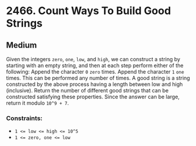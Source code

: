 # 2466. Count Ways To Build Good Strings

## Medium

Given the integers `zero`, `one`, `low`, and `high`, we can construct a string by starting with an empty string, and
then at each step perform either of the following: Append the character `0` `zero` times. Append the character `1` `one`
times. This can be performed any number of times. A good string is a string constructed by the above process having a
length between low and high (inclusive). Return the number of different good strings that can be constructed satisfying
these properties. Since the answer can be large, return it modulo `10^9 + 7`.

### Constraints:

- `1 <= low <= high <= 10^5`
- `1 <= zero, one <= low`
